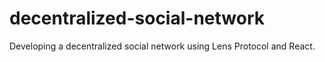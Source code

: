 # decentralized-social-network
Developing a decentralized social network using Lens Protocol and React. 
